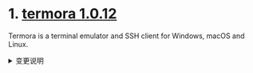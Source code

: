 
# 1. [termora 1.0.12](https://github.com/TermoraDev/termora/releases/tag/1.0.12)  
Termora is a terminal emulator and SSH client for Windows, macOS and Linux.
<details>
<summary>变更说明</summary>

### New features/Updates

- Improve sync ()
- Support automatic sync ()
- Support X11 forwarding ()
- SSH support `ssh-agent` ()
- Support to set transparency ()
- Windows supports system tray ()
- Authentication support fallback ()
- SFTP file exists and prompts to overwrite ()
......  

</details>

